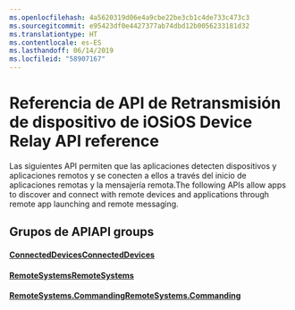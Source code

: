 ```yaml
---
ms.openlocfilehash: 4a5620319d06e4a9cbe22be3cb1c4de733c473c3
ms.sourcegitcommit: e95423df0e4427377ab74dbd12b0056233181d32
ms.translationtype: HT
ms.contentlocale: es-ES
ms.lasthandoff: 06/14/2019
ms.locfileid: "58907167"
---
```

# <a name="ios-device-relay-api-reference"></a><span data-ttu-id="2e12f-101">Referencia de API de Retransmisión de dispositivo de iOS</span><span class="sxs-lookup"><span data-stu-id="2e12f-101">iOS Device Relay API reference</span></span>

<span data-ttu-id="2e12f-102">Las siguientes API permiten que las aplicaciones detecten dispositivos y aplicaciones remotos y se conecten a ellos a través del inicio de aplicaciones remotas y la mensajería remota.</span><span class="sxs-lookup"><span data-stu-id="2e12f-102">The following APIs allow apps to discover and connect with remote devices and applications through remote app launching and remote messaging.</span></span>

## <a name="api-groups"></a><span data-ttu-id="2e12f-103">Grupos de API</span><span class="sxs-lookup"><span data-stu-id="2e12f-103">API groups</span></span>

#### <a name="connecteddevicesobjectivec-apiconnecteddevicesindexmd"></a>[<span data-ttu-id="2e12f-104">ConnectedDevices</span><span class="sxs-lookup"><span data-stu-id="2e12f-104">ConnectedDevices</span></span>](../objectivec-api/connecteddevices/index.md)
#### <a name="remotesystemsobjectivec-apiremotesystemsindexmd"></a>[<span data-ttu-id="2e12f-105">RemoteSystems</span><span class="sxs-lookup"><span data-stu-id="2e12f-105">RemoteSystems</span></span>](../objectivec-api/remotesystems/index.md)
#### <a name="remotesystemscommandingobjectivec-apiremotesystemscommandingindexmd"></a>[<span data-ttu-id="2e12f-106">RemoteSystems.Commanding</span><span class="sxs-lookup"><span data-stu-id="2e12f-106">RemoteSystems.Commanding</span></span>](../objectivec-api/remotesystems.commanding/index.md)